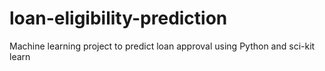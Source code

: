 # loan-eligibility-prediction
Machine learning project to predict loan approval using Python and sci-kit learn
